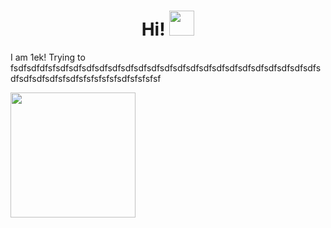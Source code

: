 <h1  align='center' style="">Hi! <img style="width: 2.5rem; height: 2.5rem;" src="assets/emojibest_com_1880872076.gif">
</h1>
<p>
I am 1ek! Trying to fsdfsdfdfsfsdfsdfsdfsdfsdfsdfsdfsdfsdfsdfsdfsdfsdfsdfsdfsdfsdfsdfsdfsdfsdfsdfsdfsdfsfsdfsfsfsfsfsfsdfsfsfsfsf
</p>

</div>
<img width="200" align="left" src="assets/emojibest_com_1883127845.gif">


